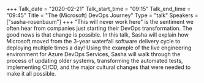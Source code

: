 +++
Talk_date = "2020-02-21"
Talk_start_time = "09:15"
Talk_end_time = "09:45"
Title = "The (Microsoft) DevOps Journey"
Type = "talk"
Speakers = ["sasha-rosenbaum"]
+++
"This will never work here" is the sentiment we often hear from companies just starting their DevOps transformation. The good news is that change is possible. In this talk, Sasha will explain how Microsoft moved from the 3-year waterfall software delivery cycle to deploying multiple times a day! Using the example of the live engineering environment for Azure DevOps Services, Sasha will walk through the process of updating older systems, transforming the automated tests, implementing CI/CD, and the major cultural changes that were needed to make it all possible.
